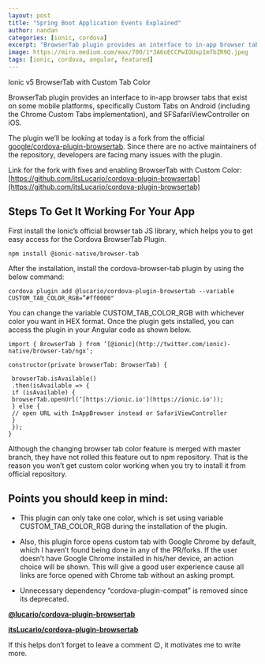 ```yaml
---
layout: post
title: "Spring Boot Application Events Explained"
author: nandan
categories: [ionic, cordova]
excerpt: "BrowserTab plugin provides an interface to in-app browser tabs that exist on some mobile platforms, specifically Custom Tabs on Android (including the Chrome Custom Tabs implementation), and SFSafariViewController on iOS."
image: https://miro.medium.com/max/700/1*3A6oECCPwIOUxp1mfbZR9Q.jpeg
tags: [ionic, cordova, angular, featured]
---
```


Ionic v5 BrowserTab with Custom Tab Color

BrowserTab plugin provides an interface to in-app browser tabs that exist on some mobile platforms, specifically Custom Tabs on Android (including the Chrome Custom Tabs implementation), and SFSafariViewController on iOS.

The plugin we’ll be looking at today is a fork from the official [google/cordova-plugin-browsertab](https://github.com/google/cordova-plugin-browsertab). Since there are no active maintainers of the repository, developers are facing many issues with the plugin.

Link for the fork with fixes and enabling BrowserTab with Custom Color:
[https://github.com/itsLucario/cordova-plugin-browsertab](https://github.com/itsLucario/cordova-plugin-browsertab)

## Steps To Get It Working For Your App

First install the Ionic’s official browser tab JS library, which helps you to get easy access for the Cordova BrowserTab Plugin.

    npm install @ionic-native/browser-tab

After the installation, install the cordova-browser-tab plugin by using the below command:

    cordova plugin add @lucario/cordova-plugin-browsertab --variable CUSTOM_TAB_COLOR_RGB=”#ff0000"

You can change the variable CUSTOM_TAB_COLOR_RGB with whichever color you want in HEX format. Once the plugin gets installed, you can access the plugin in your Angular code as shown below.

    import { BrowserTab } from ‘[@ionic](http://twitter.com/ionic)-native/browser-tab/ngx’;

    constructor(private browserTab: BrowserTab) {

     browserTab.isAvailable()
     .then(isAvailable => {
     if (isAvailable) {
     browserTab.openUrl(‘[https://ionic.io'](https://ionic.io'));
     } else {
     // open URL with InAppBrowser instead or SafariViewController
     }
     });
    }

Although the changing browser tab color feature is merged with master branch, they have not rolled this feature out to npm repository. That is the reason you won’t get custom color working when you try to install it from official repository.

## Points you should keep in mind:

* This plugin can only take one color, which is set using variable CUSTOM_TAB_COLOR_RGB during the installation of the plugin.

* Also, this plugin force opens custom tab with Google Chrome by default, which I haven’t found being done in any of the PR/forks. If the user doesn’t have Google Chrome installed in his/her device, an action choice will be shown. This will give a good user experience cause all links are force opened with Chrome tab without an asking prompt.

* Unnecessary dependency “cordova-plugin-compat” is removed since its deprecated.

[**@lucario/cordova-plugin-browsertab**](https://www.npmjs.com/package/@lucario/cordova-plugin-browsertab)

[**itsLucario/cordova-plugin-browsertab**](https://github.com/itsLucario/cordova-plugin-browsertab)

If this helps don’t forget to leave a comment 😉, it motivates me to write more.
